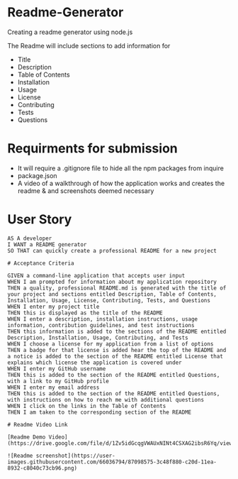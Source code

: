 # Readme-Generator

Creating a readme generator using node.js 

The Readme will include sections to add information for 
 * Title
  * Description
  * Table of Contents
  * Installation
  * Usage
  * License
  * Contributing
  * Tests
  * Questions


  # Requirments for submission
  * It will require a .gitignore file to hide all the npm packages from inquire 
  * package.json
  * A video of a walkthrough of how the application works and creates the readme & 
  and screenshots deemed necessary

  # User Story 

  ```
AS A developer
I WANT a README generator
SO THAT can quickly create a professional README for a new project

 # Acceptance Criteria 

 GIVEN a command-line application that accepts user input
WHEN I am prompted for information about my application repository
THEN a quality, professional README.md is generated with the title of your project and sections entitled Description, Table of Contents, Installation, Usage, License, Contributing, Tests, and Questions
WHEN I enter my project title
THEN this is displayed as the title of the README
WHEN I enter a description, installation instructions, usage information, contribution guidelines, and test instructions
THEN this information is added to the sections of the README entitled Description, Installation, Usage, Contributing, and Tests
WHEN I choose a license for my application from a list of options
THEN a badge for that license is added hear the top of the README and a notice is added to the section of the README entitled License that explains which license the application is covered under
WHEN I enter my GitHub username
THEN this is added to the section of the README entitled Questions, with a link to my GitHub profile
WHEN I enter my email address
THEN this is added to the section of the README entitled Questions, with instructions on how to reach me with additional questions
WHEN I click on the links in the Table of Contents
THEN I am taken to the corresponding section of the README

# Readme Video Link

[Readme Demo Video](https://drive.google.com/file/d/1Zv5idGcqgVWAUxNINt4CSXAG2ibsR6Yq/view)
 
 ![Readme screenshot](https://user-images.githubusercontent.com/66036794/87098575-3c48f880-c20d-11ea-8932-c8040c73cb96.png)

